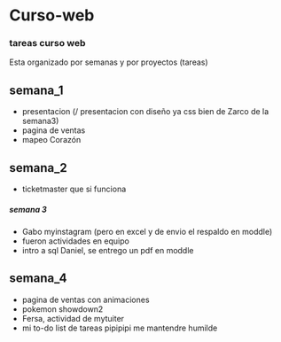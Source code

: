 # Curso-web
### tareas curso web
Esta organizado por semanas y por proyectos (tareas)
## semana_1
- presentacion (/ presentacion con diseño ya css bien de Zarco de la semana3)
- pagina de ventas
- mapeo Corazón 
## semana_2
- ticketmaster que si funciona
##### semana 3
- Gabo myinstagram (pero en excel y de envio el respaldo en moddle)
- fueron actividades en equipo
- intro a sql Daniel, se entrego un pdf en moddle
## semana_4
- pagina de ventas con animaciones
- pokemon showdown2
- Fersa, actividad de mytuiter
- mi to-do list de tareas pipipipi me mantendre humilde
